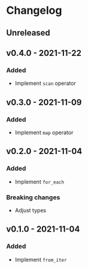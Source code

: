 #   Changelog

##  Unreleased

##  v0.4.0 - 2021-11-22

### Added

-   Implement `scan` operator

##  v0.3.0 - 2021-11-09

### Added

-   Implement `map` operator

##  v0.2.0 - 2021-11-04

### Added

-   Implement `for_each`

### Breaking changes

-   Adjust types

##  v0.1.0 - 2021-11-04

### Added

-   Implement `from_iter`
